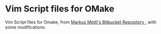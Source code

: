 # Vim Script files for OMake

Vim Script files for Omake, from 
[Markus Mottl's Bitbucket Repository
](https://bitbucket.org/mmottl/vim-files/src), 
with some modifications. 

